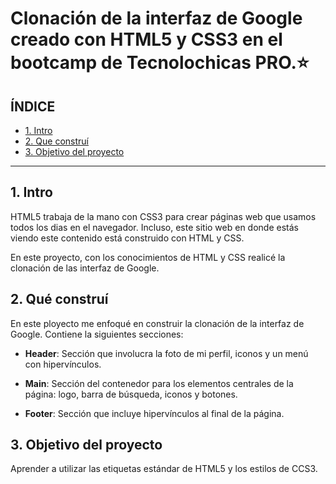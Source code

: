 # Clonación de la interfaz de Google creado con HTML5 y CSS3 en el bootcamp de Tecnolochicas PRO.⭐

## ÍNDICE

* [1. Intro](https://github.com/FernandaSanchezl/clondegoogle#1-intro)
* [2. Que construí](https://github.com/FernandaSanchezl/clondegoogle#2-qu%C3%A9-constru%C3%AD)
* [3. Objetivo del proyecto](https://github.com/FernandaSanchezl/clondegoogle/blob/main/README.md#3-objetivo-del-proyecto)

****

## 1. Intro
HTML5 trabaja de la mano con CSS3 para crear páginas web que usamos todos los dias en el navegador. Incluso, este sitio web en donde estás viendo este contenido está construido con HTML y CSS.

En este proyecto, con los conocimientos de HTML y CSS realicé la clonación de las interfaz de Google.

## 2. Qué construí
En este ployecto me enfoqué en construir la clonación de la interfaz de Google. 
Contiene la siguientes secciones:

* **Header**: Sección que involucra la foto de mi perfil, iconos y un menú con hipervínculos.

* **Main**: Sección del contenedor para los elementos centrales de la página: logo, barra de búsqueda, iconos y botones.

* **Footer**: Sección que incluye hipervínculos al final de la página.

## 3. Objetivo del proyecto
Aprender a utilizar las etiquetas estándar de HTML5 y los estilos de CCS3.
